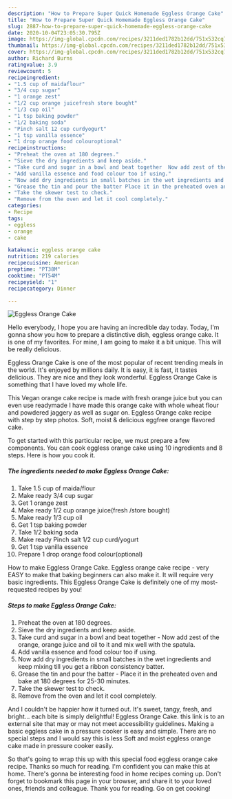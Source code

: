 ```yaml
---
description: "How to Prepare Super Quick Homemade Eggless Orange Cake"
title: "How to Prepare Super Quick Homemade Eggless Orange Cake"
slug: 2887-how-to-prepare-super-quick-homemade-eggless-orange-cake
date: 2020-10-04T23:05:30.795Z
image: https://img-global.cpcdn.com/recipes/3211ded1782b12dd/751x532cq70/eggless-orange-cake-recipe-main-photo.jpg
thumbnail: https://img-global.cpcdn.com/recipes/3211ded1782b12dd/751x532cq70/eggless-orange-cake-recipe-main-photo.jpg
cover: https://img-global.cpcdn.com/recipes/3211ded1782b12dd/751x532cq70/eggless-orange-cake-recipe-main-photo.jpg
author: Richard Burns
ratingvalue: 3.9
reviewcount: 5
recipeingredient:
- "1.5 cup of maidaflour"
- "3/4 cup sugar"
- "1 orange zest"
- "1/2 cup orange juicefresh store bought"
- "1/3 cup oil"
- "1 tsp baking powder"
- "1/2 baking soda"
- "Pinch salt 12 cup curdyogurt"
- "1 tsp vanilla essence"
- "1 drop orange food colouroptional"
recipeinstructions:
- "Preheat the oven at 180 degrees."
- "Sieve the dry ingredients and keep aside."
- "Take curd and sugar in a bowl and beat together  Now add zest of the orange, orange juice and oil to it and mix well with the spatula."
- "Add vanilla essence and food colour too if using."
- "Now add dry ingredients in small batches in the wet ingredients and keep mixing till you get a ribbon consistency batter."
- "Grease the tin and pour the batter Place it in the preheated oven and bake at 180 degrees for 25-30 minutes."
- "Take the skewer test to check."
- "Remove from the oven and let it cool completely."
categories:
- Recipe
tags:
- eggless
- orange
- cake

katakunci: eggless orange cake 
nutrition: 219 calories
recipecuisine: American
preptime: "PT38M"
cooktime: "PT54M"
recipeyield: "1"
recipecategory: Dinner

---
```



![Eggless Orange Cake](https://img-global.cpcdn.com/recipes/3211ded1782b12dd/751x532cq70/eggless-orange-cake-recipe-main-photo.jpg)

Hello everybody, I hope you are having an incredible day today. Today, I'm gonna show you how to prepare a distinctive dish, eggless orange cake. It is one of my favorites. For mine, I am going to make it a bit unique. This will be really delicious.

Eggless Orange Cake is one of the most popular of recent trending meals in the world. It's enjoyed by millions daily. It is easy, it is fast, it tastes delicious. They are nice and they look wonderful. Eggless Orange Cake is something that I have loved my whole life.

This Vegan orange cake recipe is made with fresh orange juice but you can even use readymade I have made this orange cake with whole wheat flour and powdered jaggery as well as sugar on. Eggless Orange cake recipe with step by step photos. Soft, moist &amp; delicious eggfree orange flavored cake.


To get started with this particular recipe, we must prepare a few components. You can cook eggless orange cake using 10 ingredients and 8 steps. Here is how you cook it.

<!--inarticleads1-->

##### The ingredients needed to make Eggless Orange Cake:

1. Take 1.5 cup of maida/flour
1. Make ready 3/4 cup sugar
1. Get 1 orange zest
1. Make ready 1/2 cup orange juice(fresh /store bought)
1. Make ready 1/3 cup oil
1. Get 1 tsp baking powder
1. Take 1/2 baking soda
1. Make ready Pinch salt 1/2 cup curd/yogurt
1. Get 1 tsp vanilla essence
1. Prepare 1 drop orange food colour(optional)


How to make Eggless Orange Cake. Eggless orange cake recipe - very EASY to make that baking beginners can also make it. It will require very basic ingredients. This Eggless Orange Cake is definitely one of my most-requested recipes by you! 

<!--inarticleads2-->

##### Steps to make Eggless Orange Cake:

1. Preheat the oven at 180 degrees.
1. Sieve the dry ingredients and keep aside.
1. Take curd and sugar in a bowl and beat together  - Now add zest of the orange, orange juice and oil to it and mix well with the spatula.
1. Add vanilla essence and food colour too if using.
1. Now add dry ingredients in small batches in the wet ingredients and keep mixing till you get a ribbon consistency batter.
1. Grease the tin and pour the batter - Place it in the preheated oven and bake at 180 degrees for 25-30 minutes.
1. Take the skewer test to check.
1. Remove from the oven and let it cool completely.


And I couldn&#39;t be happier how it turned out. It&#39;s sweet, tangy, fresh, and bright… each bite is simply delightful! Eggless Orange Cake. this link is to an external site that may or may not meet accessibility guidelines. Making a basic eggless cake in a pressure cooker is easy and simple. There are no special steps and I would say this is less Soft and moist eggless orange cake made in pressure cooker easily. 

So that's going to wrap this up with this special food eggless orange cake recipe. Thanks so much for reading. I'm confident you can make this at home. There's gonna be interesting food in home recipes coming up. Don't forget to bookmark this page in your browser, and share it to your loved ones, friends and colleague. Thank you for reading. Go on get cooking!
